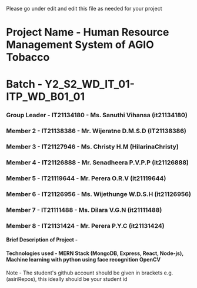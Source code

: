 Please go under edit and edit this file as needed for your project

# Project Name - Human Resource Management System of AGIO Tobacco
# Batch - Y2_S2_WD_IT_01-ITP_WD_B01_01
### Group Leader - IT21134180 - Ms. Sanuthi Vihansa (it21134180)
### Member 2 - IT21138386 - Mr. Wijeratne D.M.S.D (IT21138386)
### Member 3 - IT21127946 - Ms. Christy H.M (HilarinaChristy)
### Member 4 - IT21126888 - Mr. Senadheera P.V.P.P (it21126888)
### Member 5 - IT21119644 - Mr. Perera O.R.V (it21119644)
### Member 6 - IT21126956 - Ms. Wijethunge W.D.S.H (it21126956)
### Member 7 - IT21111488 - Ms. Dilara V.G.N (it21111488)
### Member 8 - IT21131424 - Mr. Perera P.Y.C (it21131424)

#### Brief Description of Project - 
#### Technologies used - MERN Stack (MongoDB, Express, React, Node-js), Machine learning with python using face recognition OpenCV

Note - The student's github account should be given in brackets e.g. (asiriRepos), this ideally should be your student id 

